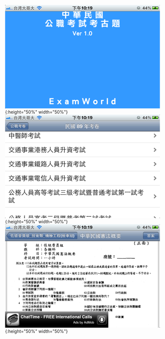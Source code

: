 ![image](https://github.com/FordHsieh/ExamWorld/blob/master/ExamWorld1.png){:height="50%" width="50%"}
![image](https://github.com/FordHsieh/ExamWorld/blob/master/ExamWorld2.png){:height="50%" width="50%"}
![image](https://github.com/FordHsieh/ExamWorld/blob/master/ExamWorld3.png){:height="50%" width="50%"}
